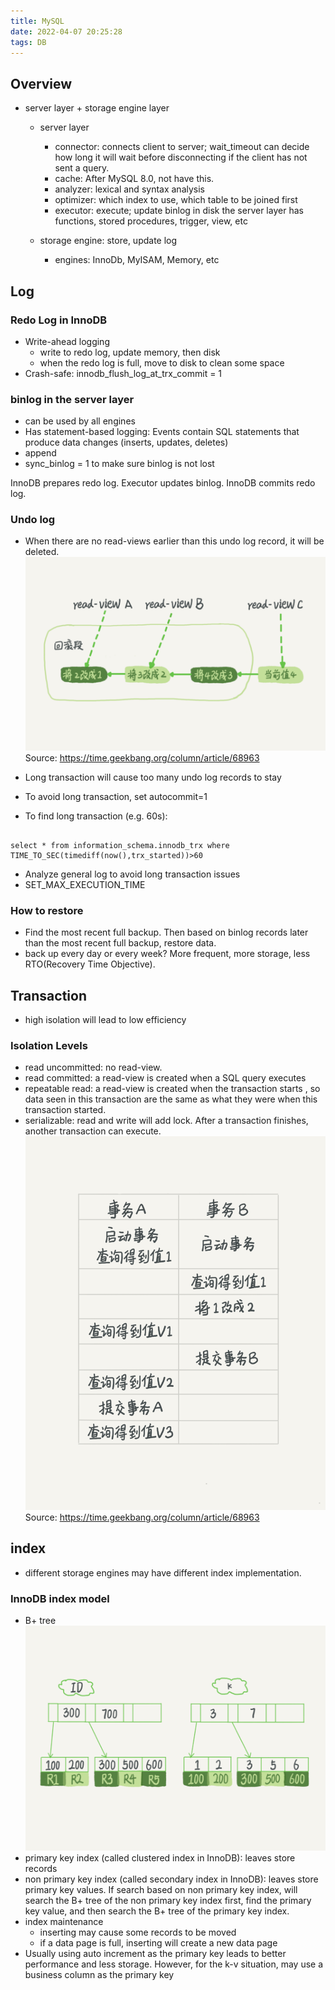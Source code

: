 ```yaml
---
title: MySQL
date: 2022-04-07 20:25:28
tags: DB
---
```


## Overview
* server layer + storage engine layer
  - server layer
    - connector: connects client to server; wait_timeout can decide how long it will wait before disconnecting if the client has not sent a query.
    - cache: After MySQL 8.0, not have this.
    - analyzer: lexical and syntax analysis
    - optimizer: which index to use, which table to be joined first
    - executor: execute; update binlog in disk
    the server layer has functions, stored procedures, trigger, view, etc

  - storage engine: store, update log
    - engines: InnoDb, MyISAM, Memory, etc




## Log
### Redo Log in InnoDB
* Write-ahead logging
  - write to redo log, update memory, then disk
  - when the redo log is full, move to disk to clean some space
* Crash-safe: innodb_flush_log_at_trx_commit = 1
### binlog in the server layer
* can be used by all engines
* Has statement-based logging: Events contain SQL statements that produce data changes (inserts, updates, deletes)
* append
* sync_binlog = 1 to make sure binlog is not lost

InnoDB prepares redo log. Executor updates binlog. InnoDB commits redo log.
### Undo log
* When there are no read-views earlier than this undo log record, it will be deleted.
![undo log and read-view](../image/mysql/2.webp)
Source: https://time.geekbang.org/column/article/68963
* Long transaction will cause too many undo log records to stay

* To avoid long transaction, set autocommit=1
* To find long transaction (e.g. 60s):

```MySql

select * from information_schema.innodb_trx where TIME_TO_SEC(timediff(now(),trx_started))>60
```
* Analyze general log to avoid long transaction issues
* SET_MAX_EXECUTION_TIME


### How to restore
* Find the most recent full backup. Then based on binlog records later than the most recent full backup, restore data.
* back up every day or every week? More frequent, more storage, less RTO(Recovery Time Objective).

## Transaction
* high isolation will lead to low efficiency
### Isolation Levels
* read uncommitted: no read-view.
* read committed: a read-view is created when a SQL query executes
* repeatable read: a read-view is created when the transaction starts , so data seen in this transaction are the same as what they were when this transaction started.
* serializable: read and write will add lock. After a transaction finishes, another transaction can execute.
![isolation levels](../image/mysql/1.webp)
Source: https://time.geekbang.org/column/article/68963

## index
* different storage engines may have different index implementation.
### InnoDB index model
* B+ tree
![InnoDB index model](../image/mysql/3.webp)
* primary key index (called clustered index in InnoDB): leaves store records
* non primary key index (called secondary index in InnoDB): leaves store primary key values. If search based on non primary key index, will search the B+ tree of the non primary key index first, find the primary key value, and then search the B+ tree of the primary key index.
* index maintenance
  - inserting may cause some records to be moved
  - if a data page is full, inserting will create a new data page
* Usually using auto increment as the primary key leads to better performance and less storage. However, for the k-v situation, may use a business column as the primary key

